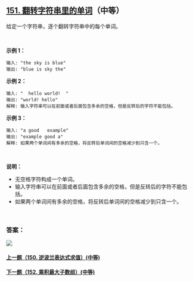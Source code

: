 ## [151. 翻转字符串里的单词](https://leetcode-cn.com/problems/reverse-words-in-a-string/)（中等）

给定一个字符串，逐个翻转字符串中的每个单词。

<br/>

**示例 1：**

```
输入: "the sky is blue"
输出: "blue is sky the"
```

**示例 2：**

```
输入: "  hello world!  "
输出: "world! hello"
解释: 输入字符串可以在前面或者后面包含多余的空格，但是反转后的字符不能包括。
```

**示例 3：**

```
输入: "a good   example"
输出: "example good a"
解释: 如果两个单词间有多余的空格，将反转后单词间的空格减少到只含一个。
```

<br/>

**说明：**

- 无空格字符构成一个单词。
- 输入字符串可以在前面或者后面包含多余的空格，但是反转后的字符不能包括。
- 如果两个单词间有多余的空格，将反转后单词间的空格减少到只含一个。

<br/>

### 答案：



![](https://img-blog.csdnimg.cn/20200807155236311.png)

#### [上一题（150. 逆波兰表达式求值）(中等)](https://github.com/sdwwld/leetCode/blob/master/src/main/java/com/wld/java/leetcode/leetCode0150.md)

#### [下一题（152. 乘积最大子数组）(中等)](https://github.com/sdwwld/leetCode/blob/master/src/main/java/com/wld/java/leetcode/leetCode0152.md)